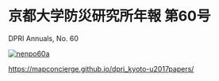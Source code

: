# 京都大学防災研究所年報 第60号
DPRI Annuals, No. 60

<a href="https://mapconcierge.github.io/dpri_kyoto-u2017papers/">![nenpo60a](https://user-images.githubusercontent.com/416977/36485798-57b5dade-1760-11e8-9521-a210ca9606fe.png)</a>

https://mapconcierge.github.io/dpri_kyoto-u2017papers/
